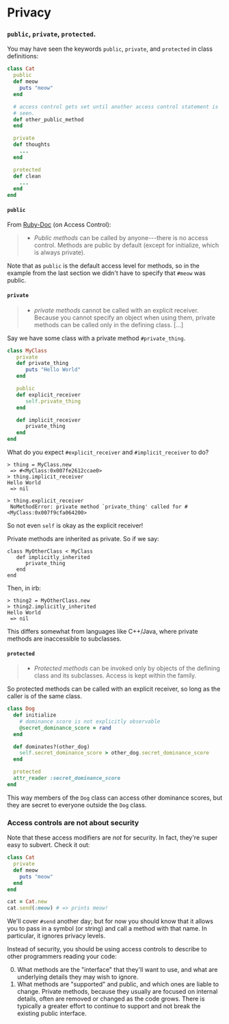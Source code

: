 # Privacy

### `public`, `private`, `protected`.

You may have seen the keywords `public`, `private`, and `protected` in
class definitions:

```ruby
class Cat
  public
  def meow
    puts "meow"
  end

  # access control gets set until another access control statement is
  # seen.
  def other_public_method
  end

  private
  def thoughts
    ...
  end

  protected
  def clean
    ...
  end
end
```

#### `public`

From [Ruby-Doc][ruby-doc-protected] (on Access Control):

> * *Public methods* can be called by anyone---there is no access
> control. Methods are public by default (except for initialize, which
> is always private).

Note that as `public` is the default access level for methods, so in the 
example from the last section we didn't have to specify that `#meow` 
was public.

#### `private`

> * *private methods* cannot be called with an explicit
> receiver. Because you cannot specify an object when using them,
> private methods can be called only in the defining class. [...]

Say we have some class with a private method `#private_thing`.

```ruby
class MyClass
   private
   def private_thing
      puts "Hello World"
   end

   public
   def explicit_receiver
      self.private_thing
   end

   def implicit_receiver
      private_thing
   end
end
```

What do you expect `#explicit_receiver` and `#implicit_receiver` to
do?

```
> thing = MyClass.new
 => #<MyClass:0x007fe2612ccae0>
> thing.implicit_receiver
Hello World
 => nil

> thing.explicit_receiver
 NoMethodError: private method `private_thing' called for #<MyClass:0x007f9cfa064200>
```

So not even `self` is okay as the explicit receiver! 

Private methods are inherited as private. So if we say:

```
class MyOtherClass < MyClass
   def implicitly_inherited
      private_thing
   end
end
```

Then, in irb:

```
> thing2 = MyOtherClass.new
> thing2.implicitly_inherited
Hello World
 => nil
```

This differs somewhat from languages like C++/Java, where private
methods are inaccessible to subclasses.

#### `protected`

> * *Protected methods* can be invoked only by objects of the defining
> class and its subclasses. Access is kept within the family.

So protected methods can be called with an explicit receiver, so long
as the caller is of the same class.

```ruby
class Dog
  def initialize
    # dominance score is not explicitly observable
    @secret_dominance_score = rand
  end

  def dominates?(other_dog)
    self.secret_dominance_score > other_dog.secret_dominance_score
  end

  protected
  attr_reader :secret_dominance_score
end
```

This way members of the `Dog` class can access other dominance scores,
but they are secret to everyone outside the `Dog` class.

### Access controls are not about security

Note that these access modifiers are *not* for security. In fact,
they're super easy to subvert. Check it out:

```ruby
class Cat
  private
  def meow
    puts "meow"
  end
end

cat = Cat.new
cat.send(:meow) # => prints meow!
```

We'll cover `#send` another day; but for now you should know that 
it allows you to pass in a symbol (or string) and call a method 
with that name. In particular, it ignores privacy levels.

Instead of security, you should be using access controls to describe 
to other programmers reading your code:

0. What methods are the "interface" that they'll want to use, and what
   are underlying details they may wish to ignore.
1. What methods are "supported" and public, and which ones are liable
   to change. Private methods, because they usually are focused on
   internal details, often are removed or changed as the code
   grows. There is typically a greater effort to continue to support
   and not break the existing public interface.

[ruby-doc-protected]: http://www.ruby-doc.org/docs/ProgrammingRuby/html/tut_classes.html#S4
